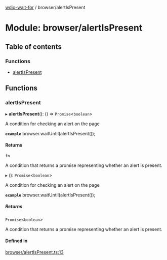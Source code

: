 [wdio-wait-for](../README.md) / browser/alertIsPresent

# Module: browser/alertIsPresent

## Table of contents

### Functions

- [alertIsPresent](browser_alertIsPresent.md#alertispresent)

## Functions

### alertIsPresent

▸ **alertIsPresent**(): () => `Promise`<`boolean`\>

A condition for checking an alert on the page

**`example`**
browser.waitUntil(alertIsPresent());

#### Returns

`fn`

A condition that returns a promise
    representing whether an alert is present.

▸ (): `Promise`<`boolean`\>

A condition for checking an alert on the page

**`example`**
browser.waitUntil(alertIsPresent());

##### Returns

`Promise`<`boolean`\>

A condition that returns a promise
    representing whether an alert is present.

#### Defined in

[browser/alertIsPresent.ts:13](https://github.com/webdriverio-community/wdio-wait-for/blob/60821ec/src/browser/alertIsPresent.ts#L13)
